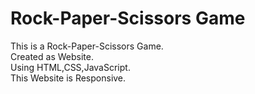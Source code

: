 # Rock-Paper-Scissors Game
This is a Rock-Paper-Scissors Game.<br>
Created as Website.<br>
Using HTML,CSS,JavaScript.<br>
This Website is Responsive.

